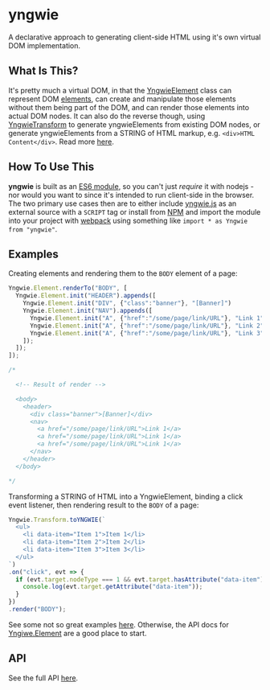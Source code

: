 # yngwie
A declarative approach to generating client-side HTML using it's own virtual DOM implementation.

## What Is This?

It's pretty much a virtual DOM, in that the [YngwieElement](https://github.com/mastergray/yngwie-js/wiki/Yngwie.Element) class can represent DOM [elements](https://developer.mozilla.org/en-US/docs/Web/API/Element), can create and manipulate those elements without them being part of the DOM, and can render those elements into actual DOM nodes. It can also do the reverse though, using [YngwieTransform](https://github.com/mastergray/yngwie-js/wiki/Yngwie.Transform) to generate yngwieElements from existing DOM nodes, or generate yngwieElements from a STRING of HTML markup, e.g. `<div>HTML Content</div>`. Read more [here](https://github.com/mastergray/yngwie-js/wiki/What-Is-This%3F#what-is-this).


## How To Use This
**yngwie** is built as an [ES6 module](https://developer.mozilla.org/en-US/docs/Web/JavaScript/Guide/Modules), so you can't just *require* it with nodejs - nor would you want to since it's intended to run client-side in the browser. The two primary use cases then are to either include [yngwie.js](https://github.com/mastergray/yngwie-js/blob/main/dist/yngwie.js) as an external source with a `SCRIPT` tag or install from [NPM](https://www.npmjs.com/package/yngwie) and import the module into your project with [webpack](https://webpack.js.org/guides/getting-started/) using something like `import * as Yngwie from "yngwie"`.

## Examples

Creating elements and rendering them to the `BODY` element of a page:

```javascript
Yngwie.Element.renderTo("BODY", [
  Yngwie.Element.init("HEADER").appends([
    Yngwie.Element.init("DIV", {"class":"banner"}, "[Banner]")
    Yngwie.Element.init("NAV").appends([
      Yngwie.Element.init("A", {"href":"/some/page/link/URL"}, "Link 1"),
      Yngwie.Element.init("A", {"href":"/some/page/link/URL"}, "Link 2"),
      Yngwie.Element.init("A", {"href":"/some/page/link/URL"}, "Link 3")
    ]);
  ]);
]);

/*

  <!-- Result of render -->

  <body>
    <header>
      <div class="banner">[Banner]</div>
      <nav>
        <a href="/some/page/link/URL">Link 1</a>
        <a href="/some/page/link/URL">Link 1</a>
        <a href="/some/page/link/URL">Link 1</a>
      </nav>
    </header>
  </body>

*/
```

Transforming a STRING of HTML into a YngwieElement, binding a click event listener, then rendering result to the `BODY` of a page:

```javascript
Yngwie.Transform.toYNGWIE(`
  <ul>
    <li data-item="Item 1">Item 1</li>
    <li data-item="Item 2">Item 2</li>
    <li data-item="Item 3">Item 3</li>
  </ul>
`)
.on("click", evt => {
  if (evt.target.nodeType === 1 && evt.target.hasAttribute("data-item")) {
    console.log(evt.target.getAttribute("data-item"));
  }
})
.render("BODY");
```

See some not so great examples [here](https://github.com/mastergray/yngwie-js/tree/main/test). Otherwise, the API docs for [Yngiwe.Element](https://github.com/mastergray/yngwie-js/wiki/Yngwie.Element) are a good place to start.

## API
See the full API [here](https://github.com/mastergray/yngwie-js/wiki/API).
